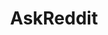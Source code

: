 ---
title: AskReddit
crosslinks:
- IAmA
- tifu
- funny
- pics
- todayilearned
- nosleep
- videos
- OutOfTheLoop
- explainlikeimfive
- AskHistorians
- WTF
- gifs
- Jokes
- WritingPrompts
- gaming
- legaladvice
- worldnews
- Showerthoughts
- politics
- aww
---